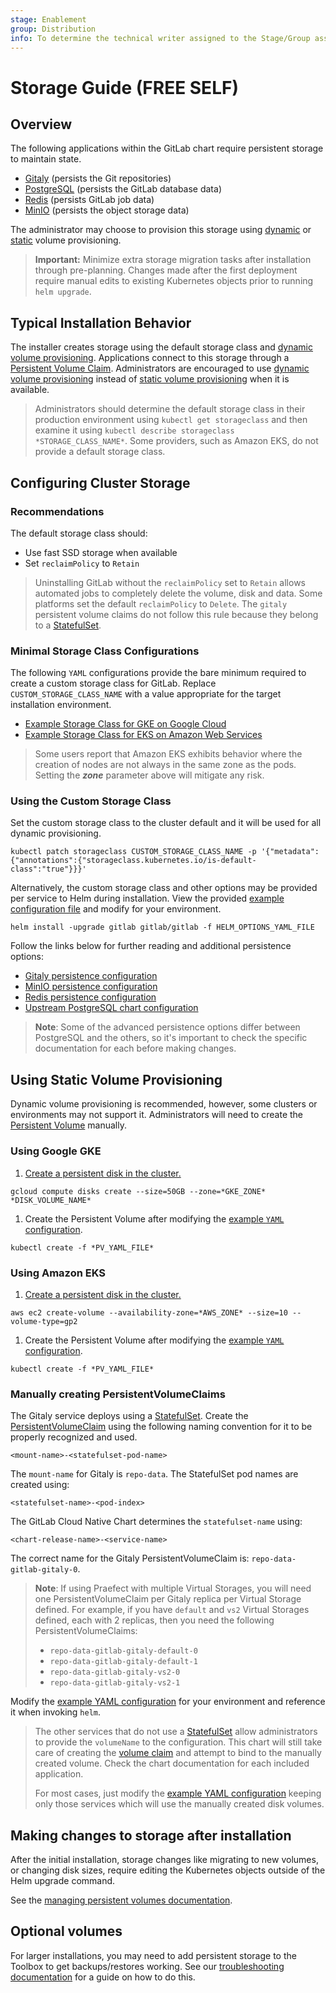 ```yaml
---
stage: Enablement
group: Distribution
info: To determine the technical writer assigned to the Stage/Group associated with this page, see https://about.gitlab.com/handbook/engineering/ux/technical-writing/#designated-technical-writers
---
```


# Storage Guide **(FREE SELF)**

## Overview

The following applications within the GitLab chart require persistent storage to maintain state.

- [Gitaly](../charts/gitlab/gitaly/index.md) (persists the Git repositories)
- [PostgreSQL](https://github.com/bitnami/charts/tree/master/bitnami/postgresql) (persists the GitLab database data)
- [Redis](https://github.com/bitnami/charts/tree/master/bitnami/redis) (persists GitLab job data)
- [MinIO](../charts/minio/index.md) (persists the object storage data)

The administrator may choose to provision this storage using [dynamic](https://kubernetes.io/docs/concepts/storage/persistent-volumes/#dynamic) or [static](https://kubernetes.io/docs/concepts/storage/persistent-volumes/#static) volume provisioning.

> **Important:** Minimize extra storage migration tasks after installation through pre-planning. Changes made
> after the first deployment require manual edits to existing Kubernetes objects prior to running `helm upgrade`.

## Typical Installation Behavior

The installer creates storage using the default storage class and [dynamic volume provisioning](https://kubernetes.io/docs/concepts/storage/persistent-volumes/#dynamic). Applications
connect to this storage through a [Persistent Volume Claim](https://kubernetes.io/docs/concepts/storage/persistent-volumes/#persistentvolumeclaims). Administrators are encouraged to use [dynamic volume provisioning](https://kubernetes.io/docs/concepts/storage/persistent-volumes/#dynamic)
instead of [static volume provisioning](https://kubernetes.io/docs/concepts/storage/persistent-volumes/#static) when it is available.

> Administrators should determine the default storage class in their production environment using `kubectl get storageclass`
> and then examine it using `kubectl describe storageclass *STORAGE_CLASS_NAME*`. Some providers, such as Amazon EKS, do not provide a default storage class.

## Configuring Cluster Storage

### Recommendations

The default storage class should:

- Use fast SSD storage when available
- Set `reclaimPolicy` to `Retain`

> Uninstalling GitLab without the `reclaimPolicy` set to `Retain` allows automated jobs to completely delete the volume, disk and data.
> Some platforms set the default `reclaimPolicy` to `Delete`. The `gitaly` persistent volume claims do not follow this rule because
> they belong to a [StatefulSet](https://kubernetes.io/docs/concepts/workloads/controllers/statefulset/).

### Minimal Storage Class Configurations

The following `YAML` configurations provide the bare minimum required to create a custom storage class for GitLab. Replace
`CUSTOM_STORAGE_CLASS_NAME` with a value appropriate for the target installation environment.

- [Example Storage Class for GKE on Google Cloud](https://gitlab.com/gitlab-org/charts/gitlab/blob/master/examples/storage/gke_storage_class.yml)
- [Example Storage Class for EKS on Amazon Web Services](https://gitlab.com/gitlab-org/charts/gitlab/blob/master/examples/storage/eks_storage_class.yml)

> Some users report that Amazon EKS exhibits behavior where the creation of nodes are not always
> in the same zone as the pods. Setting the ***zone*** parameter above will mitigate any risk.

### Using the Custom Storage Class

Set the custom storage class to the cluster default and it will be used for all dynamic provisioning.

```shell
kubectl patch storageclass CUSTOM_STORAGE_CLASS_NAME -p '{"metadata": {"annotations":{"storageclass.kubernetes.io/is-default-class":"true"}}}'
```

Alternatively, the custom storage class and other options may be provided per service to Helm during installation. View
the provided [example configuration file](https://gitlab.com/gitlab-org/charts/gitlab/blob/master/examples/storage/helm_options.yml) and modify for your environment.

```shell
helm install -upgrade gitlab gitlab/gitlab -f HELM_OPTIONS_YAML_FILE
```

Follow the links below for further reading and additional persistence options:

- [Gitaly persistence configuration](../charts/gitlab/gitaly/index.md#git-repository-persistence)
- [MinIO persistence configuration](../charts/minio/index.md#persistence)
- [Redis persistence configuration](https://github.com/bitnami/charts/tree/master/bitnami/redis#persistence)
- [Upstream PostgreSQL chart configuration](https://github.com/bitnami/charts/tree/master/bitnami/postgresql#configuration-and-installation-details)

> **Note**: Some of the advanced persistence options differ between PostgreSQL and the others, so it's important to check
> the specific documentation for each before making changes.

## Using Static Volume Provisioning

Dynamic volume provisioning is recommended, however, some clusters or environments may not support it. Administrators
will need to create the [Persistent Volume](https://kubernetes.io/docs/concepts/storage/persistent-volumes/#persistent-volumes) manually.

### Using Google GKE

1. [Create a persistent disk in the cluster.](https://kubernetes.io/docs/concepts/storage/volumes/#creating-a-pd)

```shell
gcloud compute disks create --size=50GB --zone=*GKE_ZONE* *DISK_VOLUME_NAME*
```

1. Create the Persistent Volume after modifying the [example `YAML` configuration](https://gitlab.com/gitlab-org/charts/gitlab/blob/master/examples/storage/gke_pv_example.yml).

```shell
kubectl create -f *PV_YAML_FILE*
```

### Using Amazon EKS

1. [Create a persistent disk in the cluster.](https://kubernetes.io/docs/concepts/storage/volumes/#creating-an-ebs-volume)

```shell
aws ec2 create-volume --availability-zone=*AWS_ZONE* --size=10 --volume-type=gp2
```

1. Create the Persistent Volume after modifying the [example `YAML` configuration](https://gitlab.com/gitlab-org/charts/gitlab/blob/master/examples/storage/eks_pv_example.yml).

```shell
kubectl create -f *PV_YAML_FILE*
```

### Manually creating PersistentVolumeClaims

The Gitaly service deploys using a [StatefulSet](https://kubernetes.io/docs/concepts/workloads/controllers/statefulset/). Create the [PersistentVolumeClaim](https://kubernetes.io/docs/concepts/storage/persistent-volumes/#persistentvolumeclaims)
using the following naming convention for it to be properly recognized and used.

```plaintext
<mount-name>-<statefulset-pod-name>
```

The `mount-name` for Gitaly is `repo-data`. The StatefulSet pod names are created using:

```plaintext
<statefulset-name>-<pod-index>
```

The GitLab Cloud Native Chart determines the `statefulset-name` using:

```plaintext
<chart-release-name>-<service-name>
```

The correct name for the Gitaly PersistentVolumeClaim is: `repo-data-gitlab-gitaly-0`.

> **Note**: If using Praefect with multiple Virtual Storages, you will need one PersistentVolumeClaim
> per Gitaly replica per Virtual Storage defined. For example, if you have `default` and `vs2` Virtual
> Storages defined, each with 2 replicas, then you need the following PersistentVolumeClaims:
>
> - `repo-data-gitlab-gitaly-default-0`
> - `repo-data-gitlab-gitaly-default-1`
> - `repo-data-gitlab-gitaly-vs2-0`
> - `repo-data-gitlab-gitaly-vs2-1`

Modify the [example YAML configuration](https://gitlab.com/gitlab-org/charts/gitlab/blob/master/examples/storage/gitaly_persistent_volume_claim.yml) for your environment and reference it when invoking `helm`.

> The other services that do not use a [StatefulSet](https://kubernetes.io/docs/concepts/workloads/controllers/statefulset/) allow administrators to provide the `volumeName`
> to the configuration. This chart will still take care of creating the [volume claim](https://kubernetes.io/docs/concepts/storage/persistent-volumes/#persistentvolumeclaims) and attempt to bind
> to the manually created volume. Check the chart documentation for each included application.
>
> For most cases, just modify the [example YAML configuration](https://gitlab.com/gitlab-org/charts/gitlab/blob/master/examples/storage/use_manual_volumes.yml) keeping only those services which
> will use the manually created disk volumes.

## Making changes to storage after installation

After the initial installation, storage changes like migrating to new volumes,
or changing disk sizes, require editing the Kubernetes objects outside of the
Helm upgrade command.

See the [managing persistent volumes documentation](../advanced/persistent-volumes/index.md).

## Optional volumes

For larger installations, you may need to add persistent storage to the Toolbox to get backups/restores working. See our [troubleshooting documentation](../backup-restore/index.md#pod-eviction-issues) for a guide on how to do this.
